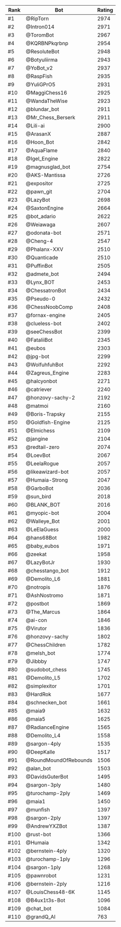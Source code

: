 Rank|Bot|Rating
---|---|---
#1|@RipTorn|2974
#2|@Intron014|2971
#3|@ToromBot|2967
#4|@KQRBNPkqrbnp|2954
#5|@ResoluteBot|2948
#6|@Botyuliirma|2943
#7|@YoBot_v2|2937
#8|@RaspFish|2935
#9|@YuliGPrO5|2931
#10|@MaggiChess16|2925
#11|@WandaTheWise|2923
#12|@blundar_bot|2911
#13|@Mr_Chess_Berserk|2911
#14|@Lili-ai|2900
#15|@ArasanX|2887
#16|@Hoon_Bot|2842
#17|@AquaFlame|2840
#18|@Igel_Engine|2822
#19|@magnusglad_bot|2754
#20|@AKS-Mantissa|2726
#21|@expositor|2725
#22|@pawn_git|2704
#23|@LazyBot|2698
#24|@SaxtonEngine|2664
#25|@bot_adario|2622
#26|@Weiawaga|2607
#27|@odonata-bot|2571
#28|@Cheng-4|2547
#29|@Phalanx-XXV|2510
#30|@Quanticade|2510
#31|@PuffinBot|2505
#32|@admete_bot|2494
#33|@Lynx_BOT|2453
#34|@ChessatronBot|2434
#35|@Pseudo-0|2432
#36|@ChessNoobComp|2408
#37|@fornax-engine|2405
#38|@clueless-bot|2402
#39|@seeChessBot|2399
#40|@FataliiBot|2345
#41|@eubos|2303
#42|@jpg-bot|2299
#43|@WolfuhfuhBot|2292
#44|@Zagreus_Engine|2283
#45|@halcyonbot|2271
#46|@catriever|2240
#47|@honzovy-sachy-2|2192
#48|@matmoi|2160
#49|@Boris-Trapsky|2155
#50|@Goldfish-Engine|2125
#51|@Elmichess|2109
#52|@jangine|2104
#53|@redtail-zero|2074
#54|@LoevBot|2067
#55|@LeelaRogue|2057
#56|@likeawizard-bot|2057
#57|@Humaia-Strong|2047
#58|@GarboBot|2036
#59|@sun_bird|2018
#60|@BLANK_BOT|2016
#61|@myopic-bot|2004
#62|@Walleye_Bot|2001
#63|@LeElaGuess|2000
#64|@hans68Bot|1982
#65|@baby_eubos|1971
#66|@zeekat|1958
#67|@LazyBotJr|1930
#68|@chesstango_bot|1912
#69|@Demolito_L6|1881
#70|@notropis|1876
#71|@AshNostromo|1871
#72|@postbot|1869
#73|@The_Marcus|1864
#74|@ai-con|1846
#75|@Virutor|1836
#76|@honzovy-sachy|1802
#77|@ChessChildren|1782
#78|@melsh_bot|1774
#79|@Jibbby|1747
#80|@sudobot_chess|1745
#81|@Demolito_L5|1702
#82|@simplexitor|1701
#83|@HardRok|1677
#84|@schnecken_bot|1661
#85|@maia9|1632
#86|@maia5|1625
#87|@RadianceEngine|1565
#88|@Demolito_L4|1558
#89|@sargon-4ply|1535
#90|@DeepKalle|1517
#91|@RoundMoundOfRebounds|1506
#92|@alan_bot|1503
#93|@DavidsGuterBot|1495
#94|@sargon-3ply|1480
#95|@turochamp-2ply|1469
#96|@maia1|1450
#97|@munfish|1397
#98|@sargon-2ply|1397
#99|@AndrewYXZBot|1387
#100|@rust-bot|1366
#101|@Humaia|1342
#102|@bernstein-4ply|1320
#103|@turochamp-1ply|1296
#104|@sargon-1ply|1268
#105|@pawnrobot|1231
#106|@bernstein-2ply|1216
#107|@LouisChess48-6K|1145
#108|@B4ux1t3s-Bot|1096
#109|@chat_bot|1084
#110|@grandQ_AI|763

